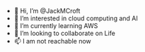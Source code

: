 - 👋 Hi, I’m @JackMCroft
- 👀 I’m interested in cloud computing and AI
- 🌱 I’m currently learning AWS
- 💞️ I’m looking to collaborate on Life
- 📫 I am not reachable now

<!---
JackMCroft/JackMCroft is a ✨ special ✨ repository because its `README.md` (this file) appears on your GitHub profile.
You can click the Preview link to take a look at your changes.
--->
